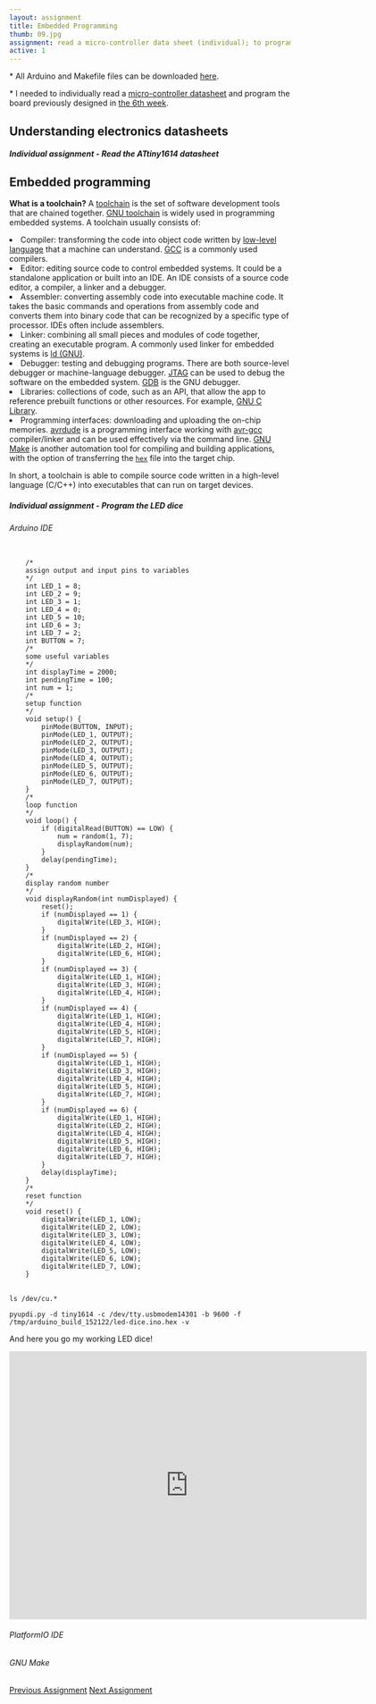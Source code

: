 ```yaml
---
layout: assignment
title: Embedded Programming
thumb: 09.jpg
assignment: read a micro-controller data sheet (individual); to program the desined board (individual); to compare the different architectures (in-group). 
active: 1
---
```

<p class="font-italic font-weight-bold">* All Arduino and Makefile files can be downloaded <a href="https://gitlab.fabcloud.org/academany/fabacademy/2020/labs/barcelona/students/tue-ngo/tree/master/assets/img/firmware">here</a>.</p>

<!--<p class="font-italic font-weight-bold">* This week's group assignment was to compare the performance and development workflows of <a href="#group">different micro-controller families.</a></p>-->

<p class="font-italic font-weight-bold">* I needed to individually read a <a href="#datasheet">micro-controller datasheet</a> and program the board previously designed in <a href="http://academany.fabcloud.io/fabacademy/2020/labs/barcelona/students/tue-ngo/assignments/week-06-electronics-design.html#dice">the 6th week</a>.</p>

<h2 id="datasheet">Understanding electronics datasheets</h2>
<h5>Individual assignment - Read the ATtiny1614 datasheet</h5>
<p></p>
<h2>Embedded programming</h2>
<p><strong>What is a toolchain?</strong> A <a href="https://elinux.org/Toolchains">toolchain</a> is the set of software development tools that are chained together. <a href="https://en.wikipedia.org/wiki/GNU_toolchain">GNU toolchain</a> is widely used in programming embedded systems. A toolchain usually consists of:</p>
<li>Compiler: transforming the code into object code written by <a href="https://en.wikipedia.org/wiki/Assembly_language">low-level language</a> that a machine can understand. <a href="https://gcc.gnu.org/">GCC</a> is a commonly used compilers.</li> 
<li>Editor: editing source code to control embedded systems. It could be a standalone application or built into an IDE. An IDE consists of a source code editor, a compiler, a linker and a debugger.</li>
<li>Assembler: converting assembly code into executable machine code. It takes the basic commands and operations from assembly code and converts them into binary code that can be recognized by a specific type of processor. IDEs often include assemblers.</li> 
<li>Linker: combining all small pieces and modules of code together, creating an executable program. A commonly used linker for embedded systems is <a href="https://ftp.gnu.org/old-gnu/Manuals/ld-2.9.1/html_mono/ld.html">ld (GNU)</a>.</li>
<li>Debugger: testing and debugging programs. There are both source-level debugger or machine-language debugger. <a href="https://en.wikipedia.org/wiki/JTAG">JTAG</a> can be used to debug the software on the embedded system. <a href="https://en.wikipedia.org/wiki/GNU_Debugger">GDB</a> is the GNU debugger.</li>
<li>Libraries: collections of code, such as an API, that allow the app to reference prebuilt functions or other resources. For example, <a href="https://en.wikipedia.org/wiki/GNU_C_Library">GNU C Library</a>.</li>
<li>Programming interfaces: downloading and uploading the on-chip memories. <a href="https://www.nongnu.org/avrdude/">avrdude</a> is a programming interface working with <a href="https://gcc.gnu.org/wiki/avr-gcc">avr-gcc</a> compiler/linker and can be used effectively via the command line. <a href="https://en.wikipedia.org/wiki/Make_(software)">GNU Make</a> is another automation tool for compiling and building applications, with the option of transferring the <code><a href="https://en.wikipedia.org/wiki/Intel_HEX">hex</a></code> file into the target chip.</li>
<p>In short, a toolchain is able to compile source code written in a high-level language (C/C++) into executables that can run on target devices.</p>
<h5>Individual assignment - Program the LED dice</h5>
<h6 id="dice">Arduino IDE</h6>
<pre class="bg-light py-2 mt-0">
<code>
    /* 
    assign output and input pins to variables 
    */ 
    int LED_1 = 8;
    int LED_2 = 9;
    int LED_3 = 1;
    int LED_4 = 0;
    int LED_5 = 10;
    int LED_6 = 3;
    int LED_7 = 2;
    int BUTTON = 7;
    /* 
    some useful variables 
    */ 
    int displayTime = 2000;  
    int pendingTime = 100;
    int num = 1;
    /* 
    setup function 
    */ 
    void setup() {
        pinMode(BUTTON, INPUT);
        pinMode(LED_1, OUTPUT);
        pinMode(LED_2, OUTPUT);
        pinMode(LED_3, OUTPUT);
        pinMode(LED_4, OUTPUT);
        pinMode(LED_5, OUTPUT);
        pinMode(LED_6, OUTPUT);
        pinMode(LED_7, OUTPUT);
    }
    /* 
    loop function 
    */ 
    void loop() {
        if (digitalRead(BUTTON) == LOW) {
            num = random(1, 7);  
            displayRandom(num);
        }
        delay(pendingTime);    
    }
    /* 
    display random number 
    */ 
    void displayRandom(int numDisplayed) {
        reset();
        if (numDisplayed == 1) {
            digitalWrite(LED_3, HIGH);
        }
        if (numDisplayed == 2) {
            digitalWrite(LED_2, HIGH);
            digitalWrite(LED_6, HIGH);
        }
        if (numDisplayed == 3) {
            digitalWrite(LED_1, HIGH);
            digitalWrite(LED_3, HIGH);
            digitalWrite(LED_4, HIGH);
        }
        if (numDisplayed == 4) {
            digitalWrite(LED_1, HIGH);
            digitalWrite(LED_4, HIGH);
            digitalWrite(LED_5, HIGH);
            digitalWrite(LED_7, HIGH);
        }
        if (numDisplayed == 5) {
            digitalWrite(LED_1, HIGH);
            digitalWrite(LED_3, HIGH);
            digitalWrite(LED_4, HIGH);
            digitalWrite(LED_5, HIGH);
            digitalWrite(LED_7, HIGH);
        }
        if (numDisplayed == 6) {
            digitalWrite(LED_1, HIGH);
            digitalWrite(LED_2, HIGH);
            digitalWrite(LED_4, HIGH);
            digitalWrite(LED_5, HIGH);
            digitalWrite(LED_6, HIGH);
            digitalWrite(LED_7, HIGH);
        } 
        delay(displayTime);
    }
    /* 
    reset function 
    */ 
    void reset() {
        digitalWrite(LED_1, LOW);
        digitalWrite(LED_2, LOW);
        digitalWrite(LED_3, LOW);
        digitalWrite(LED_4, LOW);   
        digitalWrite(LED_5, LOW);
        digitalWrite(LED_6, LOW);
        digitalWrite(LED_7, LOW);
    }
</code>
</pre>
<pre class="bg-light py-2 mt-0">
<code>ls /dev/cu.*</code>
</pre>
<pre class="bg-light py-2 mt-0">
<code>pyupdi.py -d tiny1614 -c /dev/tty.usbmodem14301 -b 9600 -f /tmp/arduino_build_152122/led-dice.ino.hex -v</code>
</pre>
<p>And here you go my working LED dice!</p>
<div class="text-center">
<iframe width="640" height="480" src="https://www.youtube.com/embed/zI0-utgwI8o" frameborder="0" allow="accelerometer; autoplay; encrypted-media; gyroscope; picture-in-picture" allowfullscreen></iframe>
</div>
<p></p>
<h6>PlatformIO IDE</h6>
<p></p>
<h6>GNU Make</h6>
<p></p>

<div class="container w-100 text-center py-4">
<a class="btn m-2" href="http://academany.fabcloud.io/fabacademy/2020/labs/barcelona/students/tue-ngo/assignments/week-07-computer-controlled-machining.html">Previous Assignment</a>
<a class="btn btn-inactive m-2" href="#">Next Assignment</a>
</div>